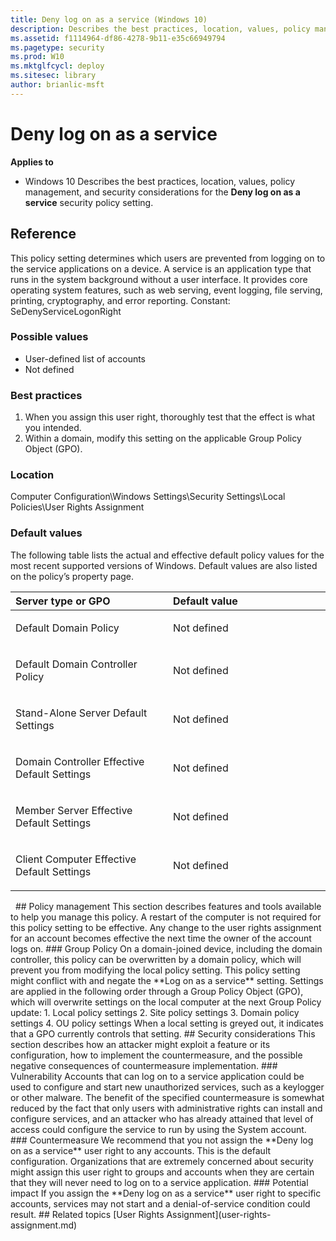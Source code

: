 ```yaml
---
title: Deny log on as a service (Windows 10)
description: Describes the best practices, location, values, policy management, and security considerations for the Deny log on as a service security policy setting.
ms.assetid: f1114964-df86-4278-9b11-e35c66949794
ms.pagetype: security
ms.prod: W10
ms.mktglfcycl: deploy
ms.sitesec: library
author: brianlic-msft
---
```

# Deny log on as a service
**Applies to**
-   Windows 10
Describes the best practices, location, values, policy management, and security considerations for the **Deny log on as a service** security policy setting.
## Reference
This policy setting determines which users are prevented from logging on to the service applications on a device.
A service is an application type that runs in the system background without a user interface. It provides core operating system features, such as web serving, event logging, file serving, printing, cryptography, and error reporting.
Constant: SeDenyServiceLogonRight
### Possible values
-   User-defined list of accounts
-   Not defined
### Best practices
1.  When you assign this user right, thoroughly test that the effect is what you intended.
2.  Within a domain, modify this setting on the applicable Group Policy Object (GPO).
### Location
Computer Configuration\\Windows Settings\\Security Settings\\Local Policies\\User Rights Assignment
### Default values
The following table lists the actual and effective default policy values for the most recent supported versions of Windows. Default values are also listed on the policy’s property page.
<table>
<colgroup>
<col width="50%" />
<col width="50%" />
</colgroup>
<thead>
<tr class="header">
<th align="left">Server type or GPO</th>
<th align="left">Default value</th>
</tr>
</thead>
<tbody>
<tr class="odd">
<td align="left"><p>Default Domain Policy</p></td>
<td align="left"><p>Not defined</p></td>
</tr>
<tr class="even">
<td align="left"><p>Default Domain Controller Policy</p></td>
<td align="left"><p>Not defined</p></td>
</tr>
<tr class="odd">
<td align="left"><p>Stand-Alone Server Default Settings</p></td>
<td align="left"><p>Not defined</p></td>
</tr>
<tr class="even">
<td align="left"><p>Domain Controller Effective Default Settings</p></td>
<td align="left"><p>Not defined</p></td>
</tr>
<tr class="odd">
<td align="left"><p>Member Server Effective Default Settings</p></td>
<td align="left"><p>Not defined</p></td>
</tr>
<tr class="even">
<td align="left"><p>Client Computer Effective Default Settings</p></td>
<td align="left"><p>Not defined</p></td>
</tr>
</tbody>
</table>
 
## Policy management
This section describes features and tools available to help you manage this policy.
A restart of the computer is not required for this policy setting to be effective.
Any change to the user rights assignment for an account becomes effective the next time the owner of the account logs on.
### Group Policy
On a domain-joined device, including the domain controller, this policy can be overwritten by a domain policy, which will prevent you from modifying the local policy setting.
This policy setting might conflict with and negate the **Log on as a service** setting.
Settings are applied in the following order through a Group Policy Object (GPO), which will overwrite settings on the local computer at the next Group Policy update:
1.  Local policy settings
2.  Site policy settings
3.  Domain policy settings
4.  OU policy settings
When a local setting is greyed out, it indicates that a GPO currently controls that setting.
## Security considerations
This section describes how an attacker might exploit a feature or its configuration, how to implement the countermeasure, and the possible negative consequences of countermeasure implementation.
### Vulnerability
Accounts that can log on to a service application could be used to configure and start new unauthorized services, such as a keylogger or other malware. The benefit of the specified countermeasure is somewhat reduced by the fact that only users with administrative rights can install and configure services, and an attacker who has already attained that level of access could configure the service to run by using the System account.
### Countermeasure
We recommend that you not assign the **Deny log on as a service** user right to any accounts. This is the default configuration. Organizations that are extremely concerned about security might assign this user right to groups and accounts when they are certain that they will never need to log on to a service application.
### Potential impact
If you assign the **Deny log on as a service** user right to specific accounts, services may not start and a denial-of-service condition could result.
## Related topics
[User Rights Assignment](user-rights-assignment.md)
 
 
